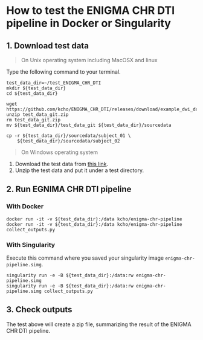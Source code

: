 # How to test the ENIGMA CHR DTI pipeline in Docker or Singularity

## 1. Download test data

> On Unix operating system including MacOSX and linux

Type the following command to your terminal.

```
test_data_dir=~/test_ENIGMA_CHR_DTI
mkdir ${test_data_dir}
cd ${test_data_dir}

wget https://github.com/kcho/ENIGMA_CHR_DTI/releases/download/example_dwi_data_light/test_data_git.zip
unzip test_data_git.zip
rm test_data_git.zip
mv ${test_data_dir}/test_data_git ${test_data_dir}/sourcedata

cp -r ${test_data_dir}/sourcedata/subject_01 \
    ${test_data_dir}/sourcedata/subject_02
```

> On Windows operating system

1. Download the test data from [this link](https://github.com/kcho/ENIGMA_CHR_DTI/releases/download/example_dwi_data_light/test_data_git.zip).
2. Unzip the test data and put it under a test directory.


## 2. Run EGNIMA CHR DTI pipeline

### With Docker

```
docker run -it -v ${test_data_dir}:/data kcho/enigma-chr-pipeline
docker run -it -v ${test_data_dir}:/data kcho/enigma-chr-pipeline collect_outputs.py
```

### With Singularity

Execute this command where you saved your singularity image `enigma-chr-pipeline.simg`.

```
singularity run -e -B ${test_data_dir}:/data:rw enigma-chr-pipeline.simg
singularity run -e -B ${test_data_dir}:/data:rw enigma-chr-pipeline.simg collect_outputs.py
```


## 3. Check outputs

The test above will create a zip file, summarizing the result of the ENIGMA CHR DTI pipeline.
